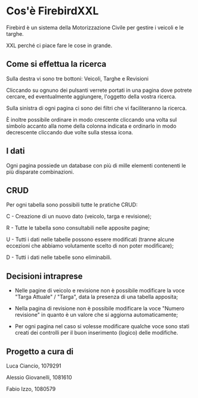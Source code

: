# Cos'è FirebirdXXL
Firebird è un sistema della Motorizzazione Civile per gestire i veicoli e le targhe.

XXL perché ci piace fare le cose in grande.

## Come si effettua la ricerca
Sulla destra vi sono tre bottoni: Veicoli, Targhe e Revisioni

Cliccando su ognuno dei pulsanti verrete portati in una pagina dove potrete cercare, ed eventualmente aggiungere, l'oggetto della vostra ricerca.

Sulla sinistra di ogni pagina ci sono dei filtri che vi faciliteranno la ricerca.

È inoltre possibile ordinare in modo crescente cliccando una volta sul simbolo accanto alla nome della colonna indicata e ordinarlo in modo decrescente cliccando due volte sulla stessa icona.

## I dati
Ogni pagina possiede un database con più di mille elementi contenenti le più disparate combinazioni.

## CRUD
Per ogni tabella sono possibili tutte le pratiche CRUD:


C - Creazione di un nuovo dato (veicolo, targa e revisione);

R - Tutte le tabella sono consultabili nelle apposite pagine;

U - Tutti i dati nelle tabelle possono essere modificati (tranne alcune eccezioni che abbiamo volutamente scelto di non poter modificare);

D - Tutti i dati nelle tabelle sono eliminabili.

## Decisioni intraprese

- Nelle pagine di veicolo e revisione non è possibile modificare la voce "Targa Attuale" / "Targa", data la presenza di una tabella apposita;

- Nella pagina di revisione non è possibile modificare la voce "Numero revisione" in quanto è un valore che si aggiorna automaticamente;

- Per ogni pagina nel caso si volesse modificare qualche voce sono stati creati dei controlli per il buon inserimento (logico) delle modifiche.

## Progetto a cura di
Luca Ciancio, 1079291

Alessio Giovanelli, 1081610

Fabio Izzo, 1080579
